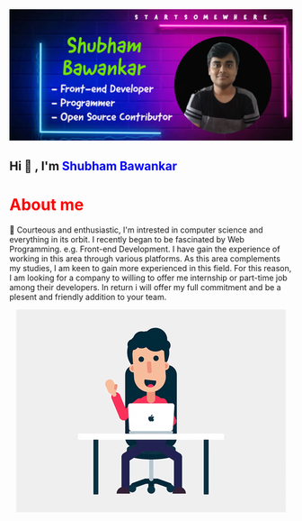 <img src="/images/My Post (6).png">
<h2>Hi 👋 , I'm <span style="color:blue;text-align:center;">Shubham Bawankar</span></h2>
<h1 style="color:red;">About me</h1>
<p>🌱 Courteous and enthusiastic, I'm intrested in computer science and everything in its orbit. I recently began to be fascinated by Web Programming. e.g. Front-end Development. I have gain the experience of working in this area through various platforms. As this area complements my studies, I am keen to gain more experienced in this field. For this reason, I am looking for a company to willing to offer me internship or part-time job among their developers. In return i will offer my full commitment and be a plesent and friendly addition to your team.</p>
<center><img src="/images/115956178-b4836f00-a53e-11eb-97da-17c8b1b3bf26.gif"></center>
<!--
**Shubham56-droid/Shubham56-droid** is a ✨ _special_ ✨ repository because its `README.md` (this file) appears on your GitHub profile.

Here are some ideas to get you started:

- 🔭 I’m currently working on ...
- 🌱 I’m currently learning ...
- 👯 I’m looking to collaborate on ...
- 🤔 I’m looking for help with ...
- 💬 Ask me about ...
- 📫 How to reach me: ...
- 😄 Pronouns: ...
- ⚡ Fun fact: ...
-->
